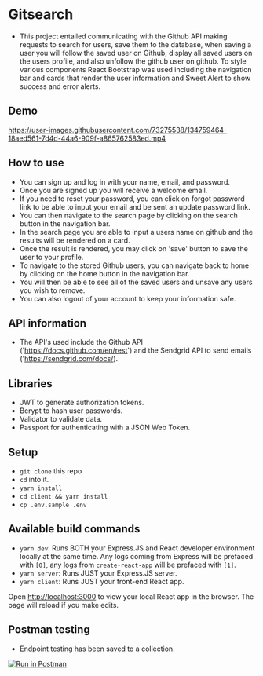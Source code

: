 # Gitsearch

- This project entailed communicating with the Github API making requests to search for users, save them to the database, when saving a user you will follow the saved user on Github, display all saved users on the users profile, and also unfollow the github user on github. To style various components React Bootstrap was used including the navigation bar and cards that render the user information and Sweet Alert to show success and error alerts.

## Demo


https://user-images.githubusercontent.com/73275538/134759464-18aed561-7d4d-44a6-909f-a865762583ed.mp4


## How to use

- You can sign up and log in with your name, email, and password.
- Once you are signed up you will receive a welcome email.
- If you need to reset your password, you can click on forgot password link to be able to input your email and be sent an update password link.
- You can then navigate to the search page by clicking on the search button in the navigation bar.
- In the search page you are able to input a users name on github and the results will be rendered on a card.
- Once the result is rendered, you may click on 'save' button to save the user to your profile.
- To navigate to the stored Github users, you can navigate back to home by clicking on the home button in the navigation bar.
- You will then be able to see all of the saved users and unsave any users you wish to remove.
- You can also logout of your account to keep your information safe.

## API information

- The API's used include the Github API ('https://docs.github.com/en/rest') and the Sendgrid API to send emails ('https://sendgrid.com/docs/).

## Libraries

- JWT to generate authorization tokens.
- Bcrypt to hash user passwords.
- Validator to validate data.
- Passport for authenticating with a JSON Web Token.

## Setup

- `git clone` this repo
- `cd` into it.
- `yarn install`
- `cd client && yarn install`
- `cp .env.sample .env`

## Available build commands

- `yarn dev`: Runs BOTH your Express.JS and React developer environment locally at the same time. Any logs coming from Express will be prefaced with `[0]`, any logs from `create-react-app` will be prefaced with `[1]`.
- `yarn server`: Runs JUST your Express.JS server.
- `yarn client`: Runs JUST your front-end React app.

Open [http://localhost:3000](http://localhost:3000) to view your local React app in the browser. The page will reload if you make edits.

## Postman testing

- Endpoint testing has been saved to a collection.

[![Run in Postman](https://run.pstmn.io/button.svg)](https://app.getpostman.com/run-collection/fb7c97049acd33cec57b)
